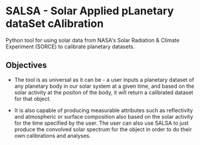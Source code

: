 # SALSA - Solar Applied pLanetary dataSet cAlibration
Python tool for using solar data from NASA's Solar Radiation & Climate Experiment (SORCE) to calibrate planetary datasets.

## Objectives
* The tool is as universal as it can be - a user inputs a planetary dataset of any planetary body in our solar system at a given time, and based on the solar activity at the positon of the body, it will return a calibrated dataset for that object.

* It is also capable of producing measurable attributes such as reflectivity and atmospheric or surface composition also based on the solar activity for the time specified by the user. The user can also use SALSA to just produce the convolved solar spectrum for the object in order to do their own calibrations and analyses.

